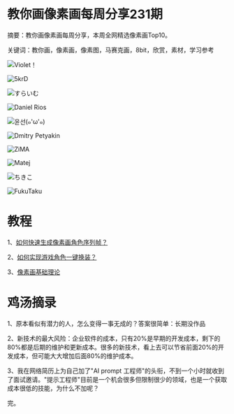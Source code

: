 # 教你画像素画每周分享231期

摘要：教你画像素画每周分享，本周全网精选像素画Top10。

关键词：教你画，像素画，像素图，马赛克画，8bit，欣赏，素材，学习参考


![Violet！](https://files.mdnice.com/user/10493/ccf15aaf-1d00-4556-b865-17caf5c57a9f.png)


![5krD](https://files.mdnice.com/user/10493/82cabbb4-94d5-4ac1-bbe3-5c6dabd7e255.png)


![すらいむ](https://files.mdnice.com/user/10493/48405c4d-c92d-4f3b-90ca-5678f1c705f0.png)


![Daniel Rios](https://files.mdnice.com/user/10493/f7ce0ea4-999a-4fa3-a79f-9ebac8175697.png)


![윤선(๑'ω'๑)](https://files.mdnice.com/user/10493/f48f4dbb-f8c1-4d08-9d4c-af984d7cb32e.png)


![Dmitry Petyakin](https://files.mdnice.com/user/10493/c9765061-5f71-44b2-9f2a-0e7fbb8067d1.png)


![ZiMA](https://files.mdnice.com/user/10493/ae622e16-e102-443b-a812-dc2430bc2213.png)


![Matej](https://files.mdnice.com/user/10493/0697aa5f-9818-4479-8eef-788fd3fada07.png)


![ちきこ](https://files.mdnice.com/user/10493/10f8d233-68f9-4e78-8a27-dd5023feef6c.png)


![FukuTaku](https://files.mdnice.com/user/10493/8118be48-6d27-472f-8436-0b6ca45873b3.jpg)

# 教程


1、[如何快速生成像素画角色序列帧？](https://mp.weixin.qq.com/s/Sly9vSt5RzFciFpicb6DUQ)

2、[如何实现游戏角色一键换装？](https://mp.weixin.qq.com/s/X2HYW1tcfPz3ohz0C4swNw)

3、[像素画基础理论](https://mp.weixin.qq.com/s/TR17GX2V2uqvrZRBKrqGZA)

# 鸡汤摘录

1、原本看似有潜力的人，怎么变得一事无成的？答案很简单：长期没作品

2、新技术的最大风险：企业软件的成本，只有20%是早期的开发成本，剩下的80%都是后期的维护和更新成本。很多的新技术，看上去可以节省前面20%的开发成本，但可能大大增加后面80%的维护成本。

3、我在网络简历上为自己加了"AI prompt 工程师"的头衔，不到一个小时就收到了面试邀请。"提示工程师"目前是一个机会很多但限制很少的领域，也是一个获取成本很低的技能，为什么不加呢？


完。